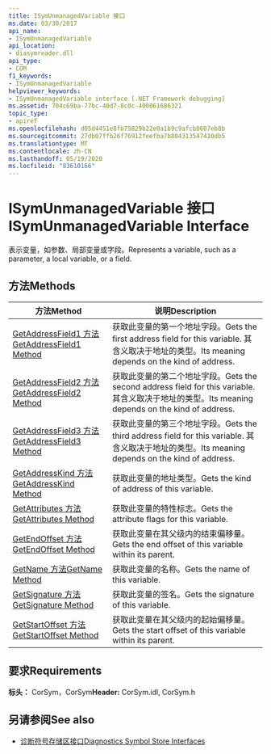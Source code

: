 ```yaml
---
title: ISymUnmanagedVariable 接口
ms.date: 03/30/2017
api_name:
- ISymUnmanagedVariable
api_location:
- diasymreader.dll
api_type:
- COM
f1_keywords:
- ISymUnmanagedVariable
helpviewer_keywords:
- ISymUnmanagedVariable interface [.NET Framework debugging]
ms.assetid: 704c69ba-77bc-40d7-8c0c-400061686321
topic_type:
- apiref
ms.openlocfilehash: d05d4451e8fb75829b22e0a1b9c9afcb0607eb8b
ms.sourcegitcommit: 27db07ffb26f76912feefba7b884313547410db5
ms.translationtype: MT
ms.contentlocale: zh-CN
ms.lasthandoff: 05/19/2020
ms.locfileid: "83610166"
---
```

# <a name="isymunmanagedvariable-interface"></a><span data-ttu-id="08676-102">ISymUnmanagedVariable 接口</span><span class="sxs-lookup"><span data-stu-id="08676-102">ISymUnmanagedVariable Interface</span></span>
<span data-ttu-id="08676-103">表示变量，如参数、局部变量或字段。</span><span class="sxs-lookup"><span data-stu-id="08676-103">Represents a variable, such as a parameter, a local variable, or a field.</span></span>  
  
## <a name="methods"></a><span data-ttu-id="08676-104">方法</span><span class="sxs-lookup"><span data-stu-id="08676-104">Methods</span></span>  
  
|<span data-ttu-id="08676-105">方法</span><span class="sxs-lookup"><span data-stu-id="08676-105">Method</span></span>|<span data-ttu-id="08676-106">说明</span><span class="sxs-lookup"><span data-stu-id="08676-106">Description</span></span>|  
|------------|-----------------|  
|[<span data-ttu-id="08676-107">GetAddressField1 方法</span><span class="sxs-lookup"><span data-stu-id="08676-107">GetAddressField1 Method</span></span>](isymunmanagedvariable-getaddressfield1-method.md)|<span data-ttu-id="08676-108">获取此变量的第一个地址字段。</span><span class="sxs-lookup"><span data-stu-id="08676-108">Gets the first address field for this variable.</span></span> <span data-ttu-id="08676-109">其含义取决于地址的类型。</span><span class="sxs-lookup"><span data-stu-id="08676-109">Its meaning depends on the kind of address.</span></span>|  
|[<span data-ttu-id="08676-110">GetAddressField2 方法</span><span class="sxs-lookup"><span data-stu-id="08676-110">GetAddressField2 Method</span></span>](isymunmanagedvariable-getaddressfield2-method.md)|<span data-ttu-id="08676-111">获取此变量的第二个地址字段。</span><span class="sxs-lookup"><span data-stu-id="08676-111">Gets the second address field for this variable.</span></span> <span data-ttu-id="08676-112">其含义取决于地址的类型。</span><span class="sxs-lookup"><span data-stu-id="08676-112">Its meaning depends on the kind of address.</span></span>|  
|[<span data-ttu-id="08676-113">GetAddressField3 方法</span><span class="sxs-lookup"><span data-stu-id="08676-113">GetAddressField3 Method</span></span>](isymunmanagedvariable-getaddressfield3-method.md)|<span data-ttu-id="08676-114">获取此变量的第三个地址字段。</span><span class="sxs-lookup"><span data-stu-id="08676-114">Gets the third address field for this variable.</span></span> <span data-ttu-id="08676-115">其含义取决于地址的类型。</span><span class="sxs-lookup"><span data-stu-id="08676-115">Its meaning depends on the kind of address.</span></span>|  
|[<span data-ttu-id="08676-116">GetAddressKind 方法</span><span class="sxs-lookup"><span data-stu-id="08676-116">GetAddressKind Method</span></span>](isymunmanagedvariable-getaddresskind-method.md)|<span data-ttu-id="08676-117">获取此变量的地址类型。</span><span class="sxs-lookup"><span data-stu-id="08676-117">Gets the kind of address of this variable.</span></span>|  
|[<span data-ttu-id="08676-118">GetAttributes 方法</span><span class="sxs-lookup"><span data-stu-id="08676-118">GetAttributes Method</span></span>](isymunmanagedvariable-getattributes-method.md)|<span data-ttu-id="08676-119">获取此变量的特性标志。</span><span class="sxs-lookup"><span data-stu-id="08676-119">Gets the attribute flags for this variable.</span></span>|  
|[<span data-ttu-id="08676-120">GetEndOffset 方法</span><span class="sxs-lookup"><span data-stu-id="08676-120">GetEndOffset Method</span></span>](isymunmanagedvariable-getendoffset-method.md)|<span data-ttu-id="08676-121">获取此变量在其父级内的结束偏移量。</span><span class="sxs-lookup"><span data-stu-id="08676-121">Gets the end offset of this variable within its parent.</span></span>|  
|[<span data-ttu-id="08676-122">GetName 方法</span><span class="sxs-lookup"><span data-stu-id="08676-122">GetName Method</span></span>](isymunmanagedvariable-getname-method.md)|<span data-ttu-id="08676-123">获取此变量的名称。</span><span class="sxs-lookup"><span data-stu-id="08676-123">Gets the name of this variable.</span></span>|  
|[<span data-ttu-id="08676-124">GetSignature 方法</span><span class="sxs-lookup"><span data-stu-id="08676-124">GetSignature Method</span></span>](isymunmanagedvariable-getsignature-method.md)|<span data-ttu-id="08676-125">获取此变量的签名。</span><span class="sxs-lookup"><span data-stu-id="08676-125">Gets the signature of this variable.</span></span>|  
|[<span data-ttu-id="08676-126">GetStartOffset 方法</span><span class="sxs-lookup"><span data-stu-id="08676-126">GetStartOffset Method</span></span>](isymunmanagedvariable-getstartoffset-method.md)|<span data-ttu-id="08676-127">获取此变量在其父级内的起始偏移量。</span><span class="sxs-lookup"><span data-stu-id="08676-127">Gets the start offset of this variable within its parent.</span></span>|  
  
## <a name="requirements"></a><span data-ttu-id="08676-128">要求</span><span class="sxs-lookup"><span data-stu-id="08676-128">Requirements</span></span>  
 <span data-ttu-id="08676-129">**标头：** CorSym，CorSym</span><span class="sxs-lookup"><span data-stu-id="08676-129">**Header:** CorSym.idl, CorSym.h</span></span>  
  
## <a name="see-also"></a><span data-ttu-id="08676-130">另请参阅</span><span class="sxs-lookup"><span data-stu-id="08676-130">See also</span></span>

- [<span data-ttu-id="08676-131">诊断符号存储区接口</span><span class="sxs-lookup"><span data-stu-id="08676-131">Diagnostics Symbol Store Interfaces</span></span>](diagnostics-symbol-store-interfaces.md)
